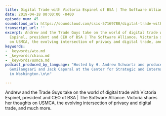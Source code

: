 ```yaml
---
title: Digital Trade with Victoria Espinel of BSA | The Software Alliance
date: 2019-04-18 00:00:00 -0400
episode_num: 45
soundcloud_url: https://soundcloud.com/csis-57169780/digital-trade-with-victoria-espinel-of-bsa-the-software-alliance
transcript_url: ''
excerpt: Andrew and the Trade Guys take on the world of digital trade with Victoria
  Espinel, president and CEO of BSA | The Software Alliance. Victoria shares her thoughts
  on USMCA, the evolving intersection of privacy and digital trade, and much more.
keywords:
- _keywords/wto.md
- _keywords/china.md
- _keywords/usmca.md
podcast_produced_by_language: "Hosted by H. Andrew Schwartz and produced by Ribka
  Gemilangsari and Jack Caporal at the Center for Strategic and International Studies
  in Washington.\n\n"

---
```

Andrew and the Trade Guys take on the world of digital trade with Victoria Espinel, president and CEO of BSA | The Software Alliance. Victoria shares her thoughts on USMCA, the evolving intersection of privacy and digital trade, and much more.